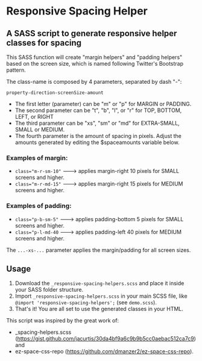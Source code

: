 # Responsive Spacing Helper
## A SASS script to generate responsive helper classes for spacing

This SASS function will create "margin helpers" and "padding helpers" based on the screen size, which is named following Twitter's Bootstrap pattern.

The class-name is composed by 4 parameters, separated by dash "-":

`property-direction-screenSize-amount`

- The first letter (parameter) can be "m" or "p" for MARGIN or PADDING.
- The second parameter can be "t", "b", "l", or "r" for TOP, BOTTOM, LEFT, or RIGHT
- The third parameter can be "xs", "sm" or "md" for EXTRA-SMALL, SMALL or MEDIUM.
- The fourth parameter is the amount of spacing in pixels. Adjust the amounts generated by editing the $spaceamounts variable below.

### Examples of margin:
- `class="m-r-sm-10"`   ---> applies margin-right 10 pixels for SMALL screens and higher.
- `class="m-r-md-15"`   ---> applies margin-right 15 pixels for MEDIUM screens and higher.

### Examples of padding:
- `class="p-b-sm-5"`    ---> applies padding-bottom 5 pixels for SMALL screens and higher.
- `class="p-l-md-40`    ---> applies padding-left 40 pixels for MEDIUM screens and higher.

The `...-xs-...` parameter applies the margin/padding for all screen sizes.

## Usage
1. Download the `_responsive-spacing-helpers.scss` and place it inside your SASS folder structure.
2. Import `_responsive-spacing-helpers.scss` in your main SCSS file, like `@import 'responsive-spacing-helpers';` (see `demo.scss`).
3. That's it! You are all set to use the generated classes in your HTML.

This script was inspired by the great work of: 
- _spacing-helpers.scss (https://gist.github.com/jacurtis/30da4bf9a6c9b9b5cc0aebac512ca7c9) and 
- ez-space-css-repo (https://github.com/dmanzer2/ez-space-css-repo).
